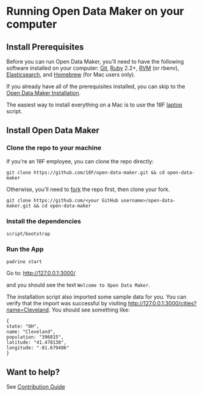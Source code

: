 # Running Open Data Maker on your computer

## Install Prerequisites

Before you can run Open Data Maker, you'll need to have the following software
installed on your computer: [Git], [Ruby] 2.2+, [RVM][RVM] (or rbenv),
[Elasticsearch], and [Homebrew][Homebrew] (for Mac users only).

If you already have all of the prerequisites installed, you can skip
to the [Open Data Maker Installation](#install-open-data-maker).

The easiest way to install everything on a Mac is to use the 18F [laptop]
script.

[laptop]: https://github.com/18F/laptop

## Install Open Data Maker

### Clone the repo to your machine
If you're an 18F employee, you can clone the repo directly:

```
git clone https://github.com/18F/open-data-maker.git && cd open-data-maker
```

Otherwise, you'll need to [fork](http://help.github.com/fork-a-repo/) the repo
first, then clone your fork.

```
git clone https://github.com/<your GitHub username>/open-data-maker.git && cd open-data-maker
```

### Install the dependencies

```
script/bootstrap
```

### Run the App

```
padrino start
```
Go to: http://127.0.0.1:3000/

and you should see the text `Welcome to Open Data Maker`.

The installation script also imported some sample data for you.
You can verify that the import was successful by visiting
http://127.0.0.1:3000/cities?name=Cleveland. You should see something like:

```
{
state: "OH",
name: "Cleveland",
population: "396815",
latitude: "41.478138",
longitude: "-81.679486"
}
```

## Want to help?

See [Contribution Guide](CONTRIBUTING.md)

[Elasticsearch]: https://www.elastic.co/products/elasticsearch
[Homebrew]: http://brew.sh/
[RVM]: https://github.com/wayneeseguin/rvm
[Ruby]: https://www.ruby-lang.org/en/
[Git]: https://git-scm.com/